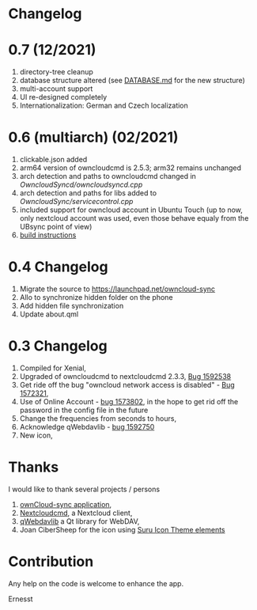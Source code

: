 # Changelog

# 0.7 (12/2021)
1. directory-tree cleanup
1. database structure altered (see [DATABASE.md](DATABASE.md) for the new structure)
1. multi-account support
1. UI re-designed completely
1. Internationalization: German and Czech localization

# 0.6 (multiarch) (02/2021)
1. clickable.json added
1. arm64 version of owncloudcmd is 2.5.3; arm32 remains unchanged
1. arch detection and paths to owncloudcmd changed in *OwncloudSyncd/owncloudsyncd.cpp*
1. arch detection and paths for libs added to *OwncloudSync/servicecontrol.cpp*
1. included support for owncloud account in Ubuntu Touch (up to now, only nextcloud account was used, even those behave equaly from the UBsync point of view)
1. [build instructions](BUILD.md)

# 0.4 Changelog
1. Migrate the source to https://launchpad.net/owncloud-sync
1. Allo to synchronize hidden folder on the phone
1. Add hidden file synchronization
1. Update about.qml

# 0.3 Changelog
1. Compiled for Xenial,
1. Upgraded of owncloudcmd to nextcloudcmd 2.3.3, [Bug 1592538](https://bugs.launchpad.net/owncloud-sync/+bug/1592538)
1. Get ride off the bug "owncloud network access is disabled" - [Bug 1572321](https://bugs.launchpad.net/ubuntu/+source/owncloud-client/+bug/1572321?comments=all),
1. Use of Online Account - [bug 1573802](https://bugs.launchpad.net/owncloud-sync/+bug/1573802), in the hope to get rid off the password in the config file in the future
1. Change the frequencies from seconds to hours,
1. Acknowledge qWebdavlib - [bug 1592750](https://bugs.launchpad.net/owncloud-sync/+bug/1592750)
1. New icon,

# Thanks

I would like to thank several projects / persons
1. [ownCloud-sync application](https://launchpad.net/owncloud-sync),
1. [Nextcloudcmd](https://docs.nextcloud.com/desktop/2.3/advancedusage.html), a Nextcloud client,
1. [qWebdavlib](https://github.com/mhaller/qwebdavlib) a Qt library for WebDAV,
1. Joan CiberSheep for the icon using [Suru Icon Theme elements](https://github.com/snwh/suru-icon-theme)


# Contribution

Any help on the code is welcome to enhance the app.


Ernesst
